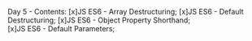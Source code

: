 Day 5 - Contents: 
[x]JS ES6 - Array Destructuring; 
[x]JS ES6 - Default Destructuring; 
[x]JS ES6 - Object Property Shorthand;  
[x]JS ES6 - Default Parameters; 
